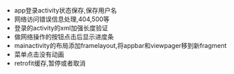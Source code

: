 - app登录activity状态保存,保存用户名
- 网络访问错误信息处理,404,500等
- 登录的activity的xml加强长度验证
- 做网络操作的按钮点击后显示进度条
- mainactivity的布局添加framelayout,将appbar和viewpager移到新fragment
- 菜单点击没有动画
- retrofit缓存,暂停或者取消
